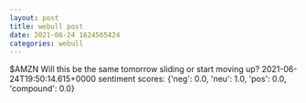 ```yaml
--- 
layout: post 
title: webull post 
date: 2021-06-24 1624565424 
categories: webull 
--- 
```

$AMZN Will this be the same tomorrow sliding or start moving up?	2021-06-24T19:50:14.615+0000
sentiment scores: {'neg': 0.0, 'neu': 1.0, 'pos': 0.0, 'compound': 0.0}